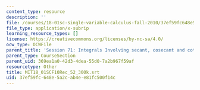 ```yaml
---
content_type: resource
description: ''
file: /courses/18-01sc-single-variable-calculus-fall-2010/37ef59fc648e5a2cab4ee81fc500f14c_MIT18_01SCF10Rec_52_300k.vtt
file_type: application/x-subrip
learning_resource_types: []
license: https://creativecommons.org/licenses/by-nc-sa/4.0/
ocw_type: OCWFile
parent_title: 'Session 71: Integrals Involving secant, cosecant and cotangent'
parent_type: CourseSection
parent_uid: 369ea1a0-42d3-4dea-55d0-7a2b967f59af
resourcetype: Other
title: MIT18_01SCF10Rec_52_300k.srt
uid: 37ef59fc-648e-5a2c-ab4e-e81fc500f14c
---
```

